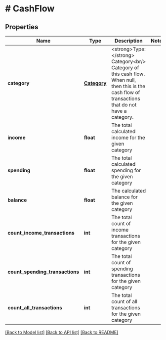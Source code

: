 # # CashFlow

## Properties

Name | Type | Description | Notes
------------ | ------------- | ------------- | -------------
**category** | [**Category**](Category.md) | &lt;strong&gt;Type:&lt;/strong&gt; Category&lt;br/&gt; Category of this cash flow. When null, then this is the cash flow of transactions that do not have a category. |
**income** | **float** | The total calculated income for the given category |
**spending** | **float** | The total calculated spending for the given category |
**balance** | **float** | The calculated balance for the given category |
**count_income_transactions** | **int** | The total count of income transactions for the given category |
**count_spending_transactions** | **int** | The total count of spending transactions for the given category |
**count_all_transactions** | **int** | The total count of all transactions for the given category |

[[Back to Model list]](../../README.md#models) [[Back to API list]](../../README.md#endpoints) [[Back to README]](../../README.md)
